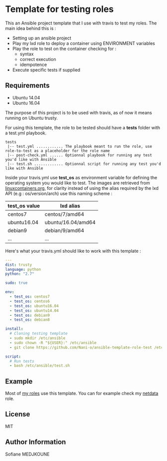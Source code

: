 Template for testing roles
==========================

This an Ansible project template that I use with travis to test my roles. The main idea behind this is :

  - Setting up an ansible project
  - Play my lxd role to deploy a container using ENVIRONMENT variables
  - Play the role to test on the container checking for :
    - syntax
    - correct execution
    - idempotence
  - Execute specific tests if supplied

Requirements
------------

  - Ubuntu 14.04
  - Ubuntu 16.04

The purpose of this project is to be used with travis, as of now it means running on Ubuntu trusty.

For using this template, the role to be tested should have a **tests** folder with a test.yml playbook.

```
tests
 |-- test.yml ............ The playbook meant to run the role, use role-to-test as a placeholder for the role name
 |-- post-check.yml ...... Optionnal playbook for running any test you'd like with Ansible
 |-- test.sh ............. Optionnal script for running any test you'd like with Ansible
```

Inside your travis.yml use **test_os** as environment variable for defining the operating system you would like to test.
The images are retrieved from [linuxcontainers.org](https://images.linuxcontainers.org), for clarity instead of using the alias required by the lxd API (e.g : os/version/arch) use this naming scheme :

test_os value | lxd alias
------------- | ---------
centos7 | centos/7/amd64
ubuntu16.04 | ubuntu/16.04/amd64
debian9 | debian/9/amd64
... | ...

Here's what your travis.yml should like to work with this template :

```YAML
---
dist: trusty
language: python
python: "2.7"

sudo: true

env:
  - test_os: centos7
  - test_os: centos6
  - test_os: ubuntu16.04
  - test_os: ubuntu14.04
  - test_os: debian9
  - test_os: debian8

install:
  # Cloning testing template
  - sudo mkdir /etc/ansible
  - sudo chown -R "${USER}:" /etc/ansible
  - git clone https://github.com/Nani-o/ansible-template-role-test /etc/ansible

script:
  # Run tests
  - bash /etc/ansible/test.sh
```

Example
-------

Most of [my roles](https://github.com/search?q=user%3ANani-o+ansible-role&type=Repositories) use this template.
You can for example check my [netdata](https://github.com/Nani-o/ansible-role-netdata) role.

License
-------

MIT

Author Information
------------------

Sofiane MEDJKOUNE
